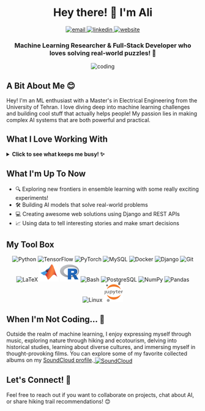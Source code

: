 
<h1 align="center">Hey there! 👋 I'm Ali </h1>

<div align="center">
  <a href="mailto:alihafezi.data@gmail.com">
    <img src="https://img.icons8.com/color/48/000000/email--v1.png" alt="email" height="40" width="40" />
  </a>
  <a href="https://www.linkedin.com/in/alihafezii/">
    <img src="https://img.icons8.com/color/48/000000/linkedin-circled--v1.png" alt="linkedin" height="40" width="40" />
  </a>
  <a href="https://alihafezi.site">
    <img src="https://img.icons8.com/color/48/000000/domain--v1.png" alt="website" height="40" width="40" />
  </a>
</div>

<h3 align="center">Machine Learning Researcher & Full-Stack Developer who loves solving real-world puzzles! 🧩</h3>

<p align="center">
  <img src="https://i.giphy.com/media/v1.Y2lkPTc5MGI3NjExY2t5bDQ4cDAycWVxMmI5MWQzcDZzOGZ0b3ZxZ3RhcmNmbmQ5eXB6NyZlcD12MV9pbnRlcm5hbF9naWZfYnlfaWQmY3Q9Zw/1qzirb6B4KXOHbJpd3/giphy-downsized-large.gif" alt="coding" width="300">
</p>

## A Bit About Me 😊

Hey! I'm an ML enthusiast with a Master's in Electrical Engineering from the University of Tehran. I love diving deep into machine learning challenges and building cool stuff that actually helps people! My passion lies in making complex AI systems that are both powerful and practical. 

## What I Love Working With 

<details>
<summary><b>Click to see what keeps me busy! ✨</b></summary>

- 🧠 Machine Learning & Deep Learning Magic
- 🎨 Creative Ensemble Learning Methods
- 📊 Pattern Recognition & Statistical Modeling
- 🤖 Fun with Large Language Models & Transformers
- 👁️ Computer Vision Adventures
- 💡 Data Mining & Analysis

</details>

## What I'm Up To Now 

- 🔍 Exploring new frontiers in ensemble learning with some really exciting experiments!
- 🛠️ Building AI models that solve real-world problems
- 💻 Creating awesome web solutions using Django and REST APIs
- 📈 Using data to tell interesting stories and make smart decisions

## My Tool Box 

<p align="center">
  <img src="https://img.icons8.com/color/48/000000/python--v1.png" alt="Python" height="50" width="50" />
  <img src="https://img.icons8.com/color/48/000000/tensorflow.png" alt="TensorFlow" height="50" width="50" />
  <img src="https://img.icons8.com/?size=100&id=O6SWwpPIM0GB&format=png&color=000000" alt="PyTorch" height="50" width="50" />
  <img src="https://img.icons8.com/color/48/000000/mysql-logo.png" alt="MySQL" height="50" width="50" />
  <img src="https://img.icons8.com/color/48/000000/docker.png" alt="Docker" height="50" width="50" />
  <img src="https://img.icons8.com/color/48/000000/django.png" alt="Django" height="50" width="50" />
  <img src="https://img.icons8.com/color/48/000000/git.png" alt="Git" height="50" width="50" />
  <img src="https://img.icons8.com/color/48/000000/latex.png" alt="LaTeX" height="50" width="50" />
  <img src="https://raw.githubusercontent.com/devicons/devicon/master/icons/matlab/matlab-original.svg" alt="matlab" height="50" width="50" />
  <img src="https://raw.githubusercontent.com/devicons/devicon/master/icons/r/r-original.svg" alt="r" height="50" width="50" />
  <img src="https://img.icons8.com/color/48/000000/bash.png" alt="Bash" height="50" width="50" />
  <img src="https://img.icons8.com/color/48/000000/postgreesql.png" alt="PostgreSQL" height="50" width="50" />
  <img src="https://img.icons8.com/color/48/000000/numpy.png" alt="NumPy" height="50" width="50" />
  <img src="https://img.icons8.com/color/48/000000/pandas.png" alt="Pandas" height="50" width="50" />
  <img src="https://img.icons8.com/color/48/000000/linux.png" alt="Linux" height="50" width="50" />
  <img src="https://raw.githubusercontent.com/devicons/devicon/master/icons/jupyter/jupyter-original-wordmark.svg" alt="jupyter" height="50" width="50" />
</p>

## When I'm Not Coding... 🌱

<p>Outside the realm of machine learning, I enjoy expressing myself through music, exploring nature through hiking and ecotourism, delving into historical studies, learning about diverse cultures, and immersing myself in thought-provoking films. You can explore some of my favorite collected albums on my <a href="https://soundcloud.com/a-hfz-697801203?utm_source=clipboard&utm_medium=text&utm_campaign=social_sharing" target="_blank">SoundCloud profile</a>.<a href="https://soundcloud.com/a-hfz-697801203?utm_source=clipboard&utm_medium=text&utm_campaign=social_sharing" target="_blank">
    <img align="center" src="https://img.icons8.com/color/48/000000/soundcloud.png" alt="SoundCloud" height="40" width="40" />
  </a> </p>

## Let's Connect! 🤝

Feel free to reach out if you want to collaborate on projects, chat about AI, or share hiking trail recommendations! 😊
